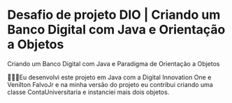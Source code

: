 # Desafio de projeto DIO | Criando um Banco Digital com Java e Orientação a Objetos
Criando um Banco Digital com Java e Paradigma de Orientação a Objetos


👩🏻‍💻Eu desenvolvi este projeto em Java com a Digital Innovation One e Venilton FalvoJr e na minha versão do projeto eu contribui criando uma classe ContaUniversitaria e instanciei mais dois objetos.
